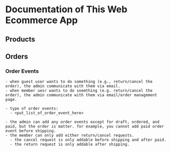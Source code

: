 # Documentation of This Web Ecommerce App

## Products

## Orders

  ### Order Events

    - when guest user wants to do something (e.g., return/cancel the order), the admin communicate with them via email.
    - when member uesr wants to do soemthing (e.g. return/cancel the order), the admin communicate with them via email/order management page.

    - type of order events:
      - <put_list_of_order_event_here>

    - the admin can add any order events except for draft, ordered, and paid, but the order is matter. for example, you cannot add paid order event before shipping.
    - the member can only add either return/cancel requests.
      - the cancel request is only addable before shipping and after paid.
      - the return request is only addable after shipping.

  


    
